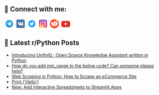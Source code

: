 ## 🔎 Connect with me:
[<img src="https://github.com/bullbesh/bullbesh/blob/main/images/Telegram.png" width="32" height="32" />](https://t.me/bullbesh)
[<img src="https://github.com/bullbesh/bullbesh/blob/main/images/VK.png" width="32" height="32" />](https://vk.com/bullbesh)
[<img src="https://github.com/bullbesh/bullbesh/blob/main/images/Twitter.png" width="32" height="32" />](https://twitter.com/bullbesh1)
[<img src="https://github.com/bullbesh/bullbesh/blob/main/images/Instagram.png" width="32" height="32" />](https://www.instagram.com/bullbesh)
[<img src="https://github.com/bullbesh/bullbesh/blob/main/images/Reddit.png" width="32" height="32" />](https://www.reddit.com/user/bullbesh)
[<img src="https://github.com/bullbesh/bullbesh/blob/main/images/YouTube.png" width="32" height="32" />](https://www.youtube.com/channel/UCtfjRs6uzgq5mfm8S06WTcg)

## 📕 Latest r/Python Posts
<!-- BLOG-POST-LIST:START -->
- [Introducing UnifyIQ : Open Source Knowledge Assistant written in Python](https://www.reddit.com/r/Python/comments/15hghkn/introducing_unifyiq_open_source_knowledge/)
- [How do you add min_range to the below code? Can someone please help?](https://www.reddit.com/r/Python/comments/15hep04/how_do_you_add_min_range_to_the_below_code_can/)
- [Web Scraping in Python: How to Scrape an eCommerce Site](https://www.reddit.com/r/Python/comments/15hej2y/web_scraping_in_python_how_to_scrape_an_ecommerce/)
- [Print &lpar;&#39;Hello&#39;&rpar;](https://www.reddit.com/r/Python/comments/15hd8kw/print_hello/)
- [New: Add Interactive Spreadsheets to Streamlit Apps](https://www.reddit.com/r/Python/comments/15hd7ez/new_add_interactive_spreadsheets_to_streamlit_apps/)
<!-- BLOG-POST-LIST:END -->
